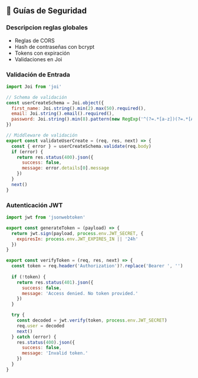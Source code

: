 ## 🔐 Guías de Seguridad

### Descripcion reglas globales
- Reglas de CORS
- Hash de contraseñas con bcrypt
- Tokens con expiración
- Validaciones en Joi

### **Validación de Entrada**
```javascript
import Joi from 'joi'

// Schema de validación
const userCreateSchema = Joi.object({
  first_name: Joi.string().min(2).max(50).required(),
  email: Joi.string().email().required(),
  password: Joi.string().min(8).pattern(new RegExp('^(?=.*[a-z])(?=.*[A-Z])(?=.*[0-9])(?=.*[!@#\$%\^&\*])')).required()
})

// Middleware de validación
export const validateUserCreate = (req, res, next) => {
  const { error } = userCreateSchema.validate(req.body)
  if (error) {
    return res.status(400).json({
      success: false,
      message: error.details[0].message
    })
  }
  next()
}
```

### **Autenticación JWT**
```javascript
import jwt from 'jsonwebtoken'

export const generateToken = (payload) => {
  return jwt.sign(payload, process.env.JWT_SECRET, {
    expiresIn: process.env.JWT_EXPIRES_IN || '24h'
  })
}

export const verifyToken = (req, res, next) => {
  const token = req.header('Authorization')?.replace('Bearer ', '')
  
  if (!token) {
    return res.status(401).json({
      success: false,
      message: 'Access denied. No token provided.'
    })
  }

  try {
    const decoded = jwt.verify(token, process.env.JWT_SECRET)
    req.user = decoded
    next()
  } catch (error) {
    res.status(400).json({
      success: false,
      message: 'Invalid token.'
    })
  }
}
```